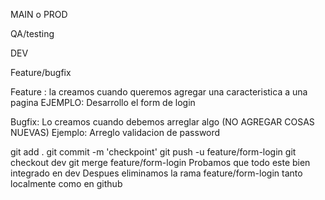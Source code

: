 MAIN o PROD

QA/testing

DEV

Feature/bugfix

Feature : la creamos cuando queremos agregar una caracteristica a una pagina EJEMPLO: Desarrollo el form de login

Bugfix: Lo creamos cuando debemos arreglar algo (NO AGREGAR COSAS NUEVAS) Ejemplo: Arreglo validacion de password

git add . git commit -m 'checkpoint' git push -u feature/form-login git checkout dev git merge feature/form-login Probamos que todo este bien integrado en dev Despues eliminamos la rama feature/form-login tanto localmente como en github